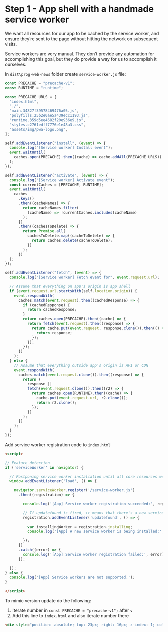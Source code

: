 # Step 1 - App shell with a handmade service worker

We want all resources for our app to be cached by the service worker, and ensure they’re sent to the page without hitting the network on subsequent visits.

Service workers are very manual. They don’t provide any automation for accomplishing this goal, but they do provide a way for us to accomplish it ourselves.

In `dist\prog-web-news` folder create `service-worker.js` file:
```javascript
const PRECACHE = "precache-v1";
const RUNTIME = "runtime";

const PRECACHE_URLS = [
  "index.html",
  "./",
  "main.34827f39578469476a05.js",
  "polyfills.25b2e0ae5a439ecc1193.js",
  "runtime.359d5ee4682f20e936e9.js",
  "styles.c2761edff7776e1e48a3.css",
  "assets/img/pwa-logo.png",
];

self.addEventListener("install", (event) => {
  console.log("[Service worker] Install event");
  event.waitUntil(
    caches.open(PRECACHE).then((cache) => cache.addAll(PRECACHE_URLS))
  );
});

self.addEventListener("activate", (event) => {
  console.log("[Service worker] Activate event");
  const currentCaches = [PRECACHE, RUNTIME];
  event.waitUntil(
    caches
      .keys()
      .then((cacheNames) => {
        return cacheNames.filter(
          (cacheName) => !currentCaches.includes(cacheName)
        );
      })
      .then((cachesToDelete) => {
        return Promise.all(
          cachesToDelete.map((cacheToDelete) => {
            return caches.delete(cacheToDelete);
          })
        );
      })
  );
});

self.addEventListener("fetch", (event) => {
  console.log("[Service worker] Fetch event for", event.request.url);

  // Assume that everything on app's origin is app shell
  if (event.request.url.startsWith(self.location.origin)) {
    event.respondWith(
      caches.match(event.request).then((cachedResponse) => {
        if (cachedResponse) {
          return cachedResponse;
        }
        return caches.open(PRECACHE).then((cache) => {
          return fetch(event.request).then((response) => {
            return cache.put(event.request, response.clone()).then(() => {
              return response;
            });
          });
        });
      })
    );
  } else {
    // Assume that everything outside app's origin is API or CDN
    event.respondWith(
      caches.match(event.request.clone()).then((response) => {
        return (
          response ||
          fetch(event.request.clone()).then((r2) => {
            return caches.open(RUNTIME).then((cache) => {
              cache.put(event.request.url, r2.clone());
              return r2.clone();
            });
          })
        );
      })
    );
  }
});

```

Add service worker registration code to `index.html`
```html
<script>
```
```javascript
// Feature detection
if ('serviceWorker' in navigator) {

  // Postponing service worker installation until all core resources were loaded
  window.addEventListener('load', () => {

    navigator.serviceWorker.register('/service-worker.js')
      .then((registration) => {

        console.log('[App] Service worker registration succeeded:', registration);

        // If updatefound is fired, it means that there's a new service worker being installed.
        registration.addEventListener('updatefound', () => {
          
          var installingWorker = registration.installing;
          console.log('[App] A new service worker is being installed:', installingWorker);

        });
      })
      .catch((error) => {
        console.log('[App] Service worker registration failed:', error);
      });

  });
} else {
  console.log('[App] Service workers are not supported.');
}
```
```html
</script>
```

To mimic version update do the following:
1) Iterate number in `const PRECACHE = "precache-v1";` after `v`
2) Add this line to `index.html` and also iterate number there
```html
<div style="position: absolute; top: 23px; right: 16px; z-index: 1; color: #fff">v2</div>
```
